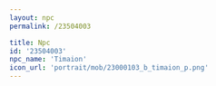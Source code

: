 ```yaml
---
layout: npc
permalink: /23504003

title: Npc
id: '23504003'
npc_name: 'Timaion'
icon_url: 'portrait/mob/23000103_b_timaion_p.png'
---
```

